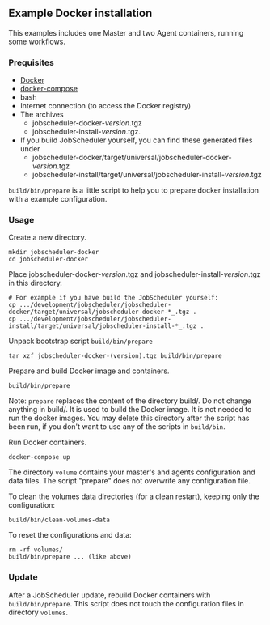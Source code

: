 ## Example Docker installation

This examples includes one Master and two Agent containers, running some workflows.

### Prequisites

* [Docker](https://docs.docker.com/)
* [docker-compose](https://docs.docker.com/compose/install/)
* bash
* Internet connection (to access the Docker registry)
* The archives 
  * jobscheduler-docker-_version_.tgz
  * jobscheduler-install-_version_.tgz.
* If you build JobScheduler yourself, you can find these generated files under
  * jobscheduler-docker/target/universal/jobscheduler-docker-_version_.tgz
  * jobscheduler-install/target/universal/jobscheduler-install-_version_.tgz
  
`build/bin/prepare` is a little script to help you to prepare docker installation with a example configuration.   
    
### Usage

Create a new directory.

    mkdir jobscheduler-docker
    cd jobscheduler-docker
    
Place jobscheduler-docker-_version_.tgz and jobscheduler-install-_version_.tgz in this directory.

    # For example if you have build the JobScheduler yourself: 
    cp .../development/jobscheduler/jobscheduler-docker/target/universal/jobscheduler-docker-*_.tgz .
    cp .../development/jobscheduler/jobscheduler-install/target/universal/jobscheduler-install-*_.tgz .

Unpack bootstrap script `build/bin/prepare`

    tar xzf jobscheduler-docker-(version).tgz build/bin/prepare
    
Prepare and build Docker image and containers.

    build/bin/prepare 
    
Note: `prepare` replaces the content of the directory build/.
Do not change anything in build/.
It is used to build the Docker image.
It is not needed to run the docker images.
You may delete this directory after the script has been run, if you don't want to use any of the scripts in `build/bin`.

Run Docker containers.

    docker-compose up
   
The directory `volume` contains your master's and agents configuration and data files.
The script "prepare" does not overwrite any configuration file.

To clean the volumes data directories (for a clean restart), keeping only the configuration:

    build/bin/clean-volumes-data

To reset the configurations and data:

    rm -rf volumes/
    build/bin/prepare ... (like above)

### Update

After a JobScheduler update, rebuild Docker containers with `build/bin/prepare`.
This script does not touch the configuration files in directory `volumes`. 

